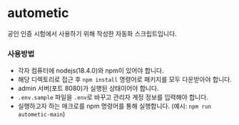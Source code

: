 # autometic

공인 인증 시험에서 사용하기 위해 작성한 자동화 스크립트입니다.

### 사용방법

- 각자 컴퓨터에 nodejs(18.4.0)와 npm이 있어야 합니다.
- 해당 디렉토리로 접근 후 `npm install` 명령어로 패키지를 모두 다운받아야 합니다.
- admin 서버(포트 8080)가 실행된 상태이어야 합니다.
- `.env.sample` 파일을 `.env`로 바꾸고 관리자 계정 정보를 입력해야 합니다.
- 실행하고자 하는 매크로를 npm 명령어를 통해 실행합니다. (예시: `npm run autometic-main`) 

